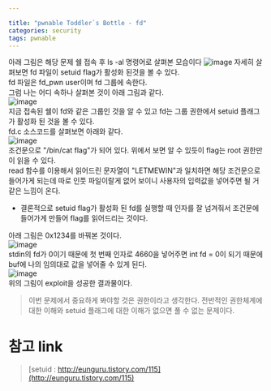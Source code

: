 ```yaml
---

title: "pwnable Toddler`s Bottle - fd"
categories: security
tags: pwnable
---
```

아래 그림은 해당 문제 쉘 접속 후 ls -al 명령어로 살펴본 모습이다
![image](https://user-images.githubusercontent.com/32065940/51157157-fafab580-18c1-11e9-96c9-912517a0bb8e.png)
자세히 살펴보면 fd 파일이 setuid flag가 활성화 된것을 볼 수 있다.  
fd 파일은 fd_pwn user이며 fd 그룹에 속한다.  
그럼 나는 어디 속하나 살펴본 것이 아래 그림과 같다.  
![image](https://user-images.githubusercontent.com/32065940/51157180-11087600-18c2-11e9-8efd-bcda0ce0df94.png)  
지금 접속된 쉘이 fd와 같은 그룹인 것을 알 수 있고 fd는 그룹 권한에서 setuid 플래그가 활성화 된 것을 볼 수 있다.  
fd.c 소스코드를 살펴보면 아래와 같다.  
![image](https://user-images.githubusercontent.com/32065940/51157192-1d8cce80-18c2-11e9-84ff-770698e71995.png)  
조건문으로 "/bin/cat flag"가 되어 있다. 위에서 보면 알 수 있듯이 flag는 root 권한만이 읽을 수 있다.  
read 함수를 이용해서 읽어드린 문자열이 "LETMEWIN"과 일치하면 해당 조건문으로 들어가게 되는데 따로 인풋 파일이랄게 없어 보이니 사용자의 입력값을 넣어주면 될 거 같은 느낌이 온다.  
- 결론적으로 setuid flag가 활성화 된  fd를 실행할 때 인자를 잘 넘겨줘서 조건문에 들어가게 만들어 flag를 읽어드리는 것이다.    

아래 그림은 0x1234를 바꿔본 것이다.  
![image](https://user-images.githubusercontent.com/32065940/51157209-309f9e80-18c2-11e9-85ee-cd69c616fa3e.png)  
stdin의 fd가 0이기 때문에 첫 번째 인자로 4660을 넣어주면 int fd = 0이 되기 때문에 buf에 나의 임의대로 값을 넣어줄 수 있게 된다.  
![image](https://user-images.githubusercontent.com/32065940/51157220-3b5a3380-18c2-11e9-9023-603fb275cc7c.png)  
위의 그림이 exploit을 성공한 결과물이다.  
>이번 문제에서 중요하게 봐야할 것은 권한이라고 생각한다. 전반적인 권한체계에 대한 이해와 setuid 플래그에 대한 이해가 없으면 풀 수 없는 문제이다.    

# 참고 link  
>[setuid : http://eunguru.tistory.com/115](http://eunguru.tistory.com/115)
